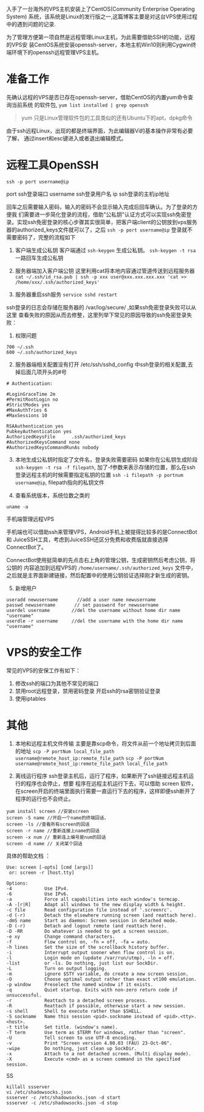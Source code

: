 

  入手了一台海外的VPS主机安装上了CentOS(Community Enterprise Operating System)
系统，该系统是Linux的发行版之一,这篇博客主要是对这台VPS使用过程中的遇到问题的记录.

  为了管理方便第一项自然是远程管理Linux主机，为此需要借助SSH的功能，远程的VPS安
装CentOS系统安装openssh-server，本地主机Win10则利用Cygwin终端环境下的openssh远程管理VPS主机。

# 准备工作

  先确认远程的VPS是否已存在openssh-server，借助CentOS的内置yum命令查询当前系统
的软件包, `yum list installed | grep openssh`

> yum 只是Linux管理软件包的工具类似的还有Ubuntu下的apt，dpkg命令

  由于ssh远程Linux，出现的都是终端界面，为此编辑器Vi的基本操作非常有必要了解，
通过insert和esc键进入或者退出编辑模式。
  
# 远程工具OpenSSH

 ```
 ssh -p port username@ip
 ```

 port ssh登录端口
 username ssh登录用户名
 ip ssh登录的主机ip地址

  回车之后需要输入密码，输入的密码不会显示输入完成后回车确认。为了登录的方便我
们需要进一步简化登录的流程，借助"公私钥"认证方式可以实现ssh免密登录。实现ssh免密登录的核心步骤其实很简单，把客户端client的公钥放到vps服务器的authorized_keys文件就可以了，之后 `ssh -p port username@ip` 登录就不需要密码了，完整的流程如下

1. 客户端生成公私钥
   客户端通过 `ssh-keygen` 生成公私钥。 
   `ssh-keygen -t rsa` 一路回车生成公私钥

2. 服务器端加入客户端公钥
   这里利用cat将本地内容通过管道传送到远程服务器
   `cat ~/.ssh/id_rsa.pub | ssh -p xxx user@xxx.xxx.xxx.xxx 'cat >> /home/xxx/.ssh/authorized_keys'`
3. 服务器重启ssh服务
   `service sshd restart`

  ssh登录的日志会存储在服务器的 /var/log/secure/ ,如果ssh免密登录失败可以从这里
查看失败的原因从而去修整，这里列举下常见的原因导致的ssh免密登录失败：

1. 权限问题
  ```
  700 ~/.ssh
  600 ~/.ssh/authorized_keys
  ```

2. 服务器端相关配置没有打开
  /etc/ssh/sshd_config 中ssh登录的相关配置,去掉后面几项开头的#号

```
# Authentication:

#LoginGraceTime 2m
#PermitRootLogin no
#StrictModes yes
#MaxAuthTries 6
#MaxSessions 10

RSAAuthentication yes
PubkeyAuthentication yes
AuthorizedKeysFile      .ssh/authorized_keys
#AuthorizedKeysCommand none
#AuthorizedKeysCommandRunAs nobody
```

3. 本地生成公私钥时指定了文件名，登录失败需要密码
  如果你在公私钥生成阶段 `ssh-keygen -t rsa -f filepath`, 加了-f参数来表示存储的位置，那么在ssh登录远程主机的时候需要指定私钥的位置
`ssh -i filepath -p portnum username@ip`, filepath指向的私钥文件

4. 查看系统版本，系统位数之类的

```
uname -a
```

手机端管理远程VPS

  手机端也可以借助ssh来管理VPS，Android手机上被提得比较多的是ConnectBot和
JuiceSSH工具，考虑到JuiceSSH还区分免费和收费版就直接选择ConnectBot了。

  ConnectBot使用挺简单的先点击右上角的管理公钥，生成密钥然后考虑公钥，将公钥的
内容追加到远程VPS的 `/home/username/.ssh/authorized_keys` 文件中，之后就是主界面新建链接，然后配置中的使用公钥验证选择刚才新生成的密钥。

5. 新增用户

```
useradd newusername       //add a user name newusername
passwd newusername       // set password for newusername
userdel username        //del the username without home dir name  "username"
userdle -r username     //del the username with the home dir name "username"
```


# VPS的安全工作

 常见的VPS的安保工作有如下：
 1. 修改ssh的端口为其他不常见的端口
 2. 禁用root远程登录，禁用密码登录 开启ssh的rsa密钥验证登录
 3. 使用iptables

# 其他

1. 本地和远程主机文件传输
  主要是靠scp命令，将文件从前一个地址拷贝到后面的地址
`scp -P portNum local_file_path username@remote_host_ip:remote_file_path` 
`scp -P portNum username@remote_host_ip:remote_file_path local_file_path`

2. 离线运行程序
  ssh登录主机后，运行了程序，如果断开了ssh链接远程主机运行的程序也会停止，想要
程序在远程主机运行下去，可以借助 screen 软件，在screen开启的终端里面执行需要一直运行下去的程序，这样即便ssh断开了程序的运行也不会终止。

```
yum install screen //安装screen
screen -S name //开启一个name的终端回话，
screen -ls //查看所有screen的回话
screen -r name //重新连接上name的回话
screen -x num // 重新连上编号是num的回话
screen -d name // 关闭某个回话
```

具体的帮助文档 ：

```
Use: screen [-opts] [cmd [args]]
 or: screen -r [host.tty]

Options:
-4            Use IPv4.
-6            Use IPv6.
-a            Force all capabilities into each window's termcap.
-A -[r|R]     Adapt all windows to the new display width & height.
-c file       Read configuration file instead of '.screenrc'.
-d (-r)       Detach the elsewhere running screen (and reattach here).
-dmS name     Start as daemon: Screen session in detached mode.
-D (-r)       Detach and logout remote (and reattach here).
-D -RR        Do whatever is needed to get a screen session.
-e xy         Change command characters.
-f            Flow control on, -fn = off, -fa = auto.
-h lines      Set the size of the scrollback history buffer.
-i            Interrupt output sooner when flow control is on.
-l            Login mode on (update /var/run/utmp), -ln = off.
-list         or -ls. Do nothing, just list our SockDir.
-L            Turn on output logging.
-m            ignore $STY variable, do create a new screen session.
-O            Choose optimal output rather than exact vt100 emulation.
-p window     Preselect the named window if it exists.
-q            Quiet startup. Exits with non-zero return code if unsuccessful.
-r            Reattach to a detached screen process.
-R            Reattach if possible, otherwise start a new session.
-s shell      Shell to execute rather than $SHELL.
-S sockname   Name this session <pid>.sockname instead of <pid>.<tty>.<host>.
-t title      Set title. (window's name).
-T term       Use term as $TERM for windows, rather than "screen".
-U            Tell screen to use UTF-8 encoding.
-v            Print "Screen version 4.00.03 (FAU) 23-Oct-06".
-wipe         Do nothing, just clean up SockDir.
-x            Attach to a not detached screen. (Multi display mode).
-X            Execute <cmd> as a screen command in the specified session.
```


SS

```
killall ssserver
vi /etc/shadowsocks.json
ssserver -c /etc/shadowsocks.json -d start
ssserver -c /etc/shadowsocks.json -d stop
```